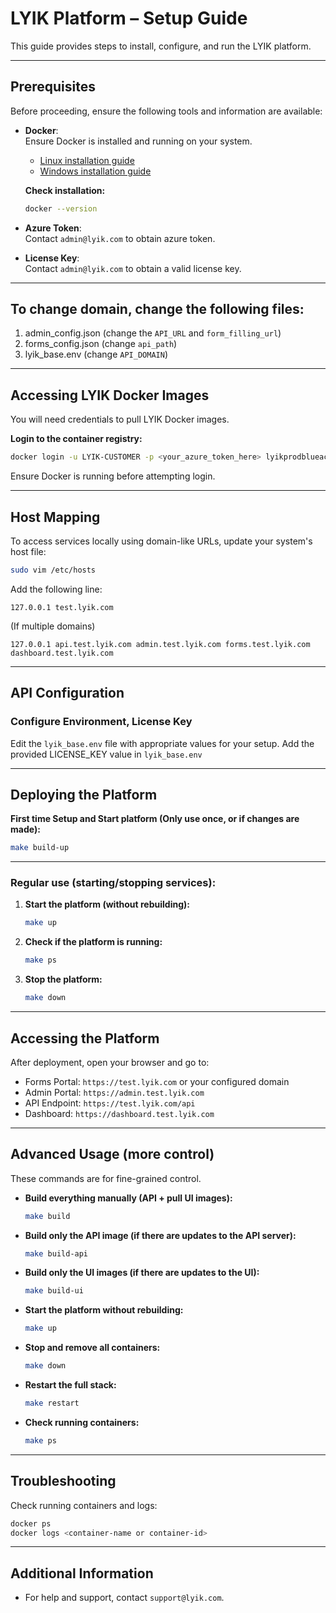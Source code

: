# LYIK Platform – Setup Guide

This guide provides steps to install, configure, and run the LYIK platform.

---

## Prerequisites

Before proceeding, ensure the following tools and information are available:

- **Docker**:  
  Ensure Docker is installed and running on your system.

  - [Linux installation guide](https://docs.sevenbridges.com/docs/install-docker-on-linux)  
  - [Windows installation guide](https://docs.sevenbridges.com/docs/install-docker-on-windows)

  **Check installation:**
  ```bash
  docker --version
  ```

- **Azure Token**:  
  Contact `admin@lyik.com` to obtain azure token.

- **License Key**:  
  Contact `admin@lyik.com` to obtain a valid license key.

---

## To change domain, change the following files:
1. admin_config.json (change the `API_URL` and `form_filling_url`)
2. forms_config.json (change `api_path`)
3. lyik_base.env (change `API_DOMAIN`)

---

## Accessing LYIK Docker Images

You will need credentials to pull LYIK Docker images.

**Login to the container registry:**
```bash
docker login -u LYIK-CUSTOMER -p <your_azure_token_here> lyikprodblueacr.azurecr.io
```

Ensure Docker is running before attempting login.

---

## Host Mapping

To access services locally using domain-like URLs, update your system's host file:

```bash
sudo vim /etc/hosts
```

Add the following line:
```
127.0.0.1 test.lyik.com
```

(If multiple domains)
```
127.0.0.1 api.test.lyik.com admin.test.lyik.com forms.test.lyik.com dashboard.test.lyik.com
```

---


## API Configuration

### Configure Environment, License Key

Edit the `lyik_base.env` file with appropriate values for your setup.
Add the provided LICENSE_KEY value in `lyik_base.env`

---

## Deploying the Platform

**First time Setup and Start platform (Only use once, or if changes are made):**

```bash
make build-up
```

---

### Regular use (starting/stopping services):

1. **Start the platform (without rebuilding):**

   ```bash
   make up
   ```

2. **Check if the platform is running:**

   ```bash
   make ps
   ```

3. **Stop the platform:**

   ```bash
   make down
   ```

---

## Accessing the Platform

After deployment, open your browser and go to:

- Forms Portal: `https://test.lyik.com` or your configured domain
- Admin Portal: `https://admin.test.lyik.com`
- API Endpoint: `https://test.lyik.com/api`
- Dashboard: `https://dashboard.test.lyik.com`

---

## Advanced Usage (more control)

These commands are for fine-grained control.

- **Build everything manually (API + pull UI images):**

  ```bash
  make build
  ```

- **Build only the API image (if there are updates to the API server):**

  ```bash
  make build-api
  ```

- **Build only the UI images (if there are updates to the UI):**

  ```bash
  make build-ui
  ```

- **Start the platform without rebuilding:**

  ```bash
  make up
  ```

- **Stop and remove all containers:**

  ```bash
  make down
  ```

- **Restart the full stack:**

  ```bash
  make restart
  ```

- **Check running containers:**

  ```bash
  make ps
  ```

---

## Troubleshooting

Check running containers and logs:

```bash
docker ps
docker logs <container-name or container-id>
```

---

## Additional Information

- For help and support, contact `support@lyik.com`.
